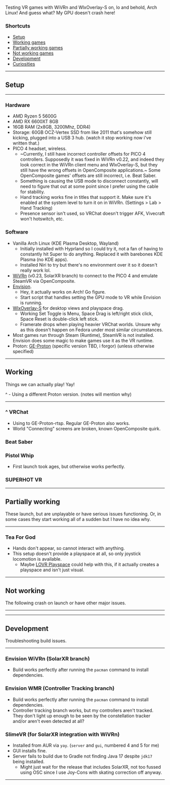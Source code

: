 Testing VR games with WiVRn and WlxOverlay-S on, lo and behold, Arch Linux! And guess what? My GPU doesn't crash here!

### Shortcuts
- [Setup](#setup)
- [Working games](#working)
- [Partially working games](#partially-working)
- [Not working games](#not-working)
- [Development](#development)
- [Curiosities](#curiosities)

---

## Setup

---

### Hardware
- AMD Ryzen 5 5600G
- AMD RX 6600XT 8GB
- 16GB RAM (2x8GB, 3200Mhz, DDR4)
- Storage: 60GB OCZ-Vertex SSD from like 2011 that's somehow still kicking, plugged into a USB 3 hub. (watch it stop working now i've written that.)
- PICO 4 headset, wireless.
    - ~Currently, I still have incorrect controller offsets for PICO 4 controllers. Supposedly it was fixed in WiVRn v0.22, and indeed they look correct in the WiVRn client menu and WlxOverlay-S, but they still have the wrong offsets in OpenComposite applications.~ Some OpenComposite games' offsets are still incorrect, i.e. Beat Saber.
    - Something is causing the USB mode to disconnect constantly, will need to figure that out at some point since I prefer using the cable for stability.
    - Hand tracking works fine in titles that support it. Make sure it's enabled at the system level to turn it on in WiVRn. (Settings > Lab > Hand Tracking)
    - Presence sensor isn't used, so VRChat doesn't trigger AFK, Vivecraft won't hotswitch, etc.

### Software
- Vanilla Arch Linux (KDE Plasma Desktop, Wayland)
    - Initially installed with Hyprland so I could try it, not a fan of having to constantly hit Super to do anything. Replaced it with barebones KDE Plasma (no KDE apps).
    - Installed Niri to try but there's no environment over it so it doesn't really work lol.
- [WiVRn](https://github.com/WiVRn/WiVRn) (v0.23, SolarXR branch) to connect to the PICO 4 and emulate SteamVR via OpenComposite.
- [Envision](https://gitlab.com/gabmus/envision).
    - Hey, it actually works on Arch! Go figure.
    - Start script that handles setting the GPU mode to VR while Envision is running.
- [WlxOverlay-S](https://github.com/galister/wlx-overlay-s) for desktop views and playspace drag.
    - Working Set Toggle is Menu, Space Drag is left/right stick click, Space Reset is double-click left stick.
    - Framerate drops when playing heavier VRChat worlds. Unsure why as this doesn't happen on Fedora under most similar circumstances.
- Most games run through Steam (Runtime), SteamVR is not installed. Envision does some magic to make games use it as the VR runtime.
- Proton: [GE-Proton](https://github.com/GloriousEggroll/proton-ge-custom) (specific version TBD, i forgor) (unless otherwise specified)

---

## Working
Things we can actually play! Yay!

^ - Using a different Proton version. (notes will mention why)

---

### ^ VRChat
- Using to GE-Proton-rtsp. Regular GE-Proton also works.
- World "Connecting" screens are broken, known OpenComposite quirk.

### Beat Saber

### Pistol Whip
- First launch took ages, but otherwise works perfectly.

### SUPERHOT VR

---

## Partially working
These launch, but are unplayable or have serious issues functioning.
Or, in some cases they start working all of a sudden but I have no idea why.

---

### Tea For God
- Hands don't appear, so cannot interact with anything.
- This setup doesn't provide a playspace at all, so only joystick locomotion is available.
    - Maybe [LOVR Playspace](https://lvra.gitlab.io/docs/fossvr/lovr/lovr-playspace/) could help with this, if it actually creates a playspace and isn't just visual.

---

## Not working
The following crash on launch or have other major issues.

---



---

## Development
Troubleshooting build issues.

---

### Envision WiVRn (SolarXR branch)
- Build works perfectly after running the `pacman` command to install dependencies.

### Envision WMR (Controller Tracking branch)
- Build works perfectly after running the `pacman` command to install dependencies.
- Controller tracking branch works, but my controllers aren't tracked. They don't light up enough to be seen by the constellation tracker and/or aren't even detected at all?

### SlimeVR (for SolarXR integration with WiVRn)
- Installed from AUR via `yay`. (`server` and `gui`, numbered 4 and 5 for me)
- GUI installs fine.
- Server fails to build due to Gradle not finding Java 17 despite `jdk17` being installed.
  - Might just wait for the release that includes SolarXR, not too fussed using OSC since I use Joy-Cons with skating correction off anyway.

---

